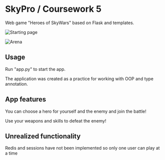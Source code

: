 # SkyPro / Coursework 5

Web game "Heroes of SkyWars" based on Flask and templates.

![Starting page](https://habrastorage.org/webt/tf/wd/yf/tfwdyfdcecps9vcq6o8jlpw4tqo.jpeg)

![Arena](https://habrastorage.org/webt/5n/jx/ln/5njxln0o8s8ko8vb56m2jieqo1m.jpeg)

## Usage

Run "app.py" to start the app.

The application was created as a practice for working with OOP and type annotation.

## App features

You can choose a hero for yourself and the enemy and join the battle!

Use your weapons and skills to defeat the enemy!

## Unrealized functionality

Redis and sessions have not been implemented so only one user can play at a time
